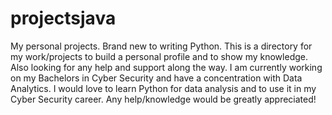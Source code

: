 # projectsjava
My personal projects.
Brand new to writing Python. This is a directory for my work/projects to build a personal profile and to show my knowledge. Also looking for any help and support along the way.
I am currently working on my Bachelors in Cyber Security and have a concentration with Data Analytics. I would love to learn Python for data analysis and to use it in my Cyber Security career.
Any help/knowledge would be greatly appreciated!
